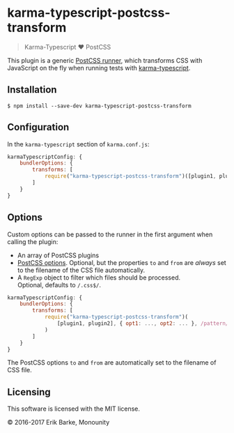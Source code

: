 # karma-typescript-postcss-transform

> Karma-Typescript :heart: PostCSS

This plugin is a generic [PostCSS runner](http://postcss.org/), which transforms CSS with JavaScript on the fly when running tests with [karma-typescript](https://github.com/monounity/karma-typescript).

## Installation

```
$ npm install --save-dev karma-typescript-postcss-transform
```

## Configuration

In the `karma-typescript` section of `karma.conf.js`:

```javascript
karmaTypescriptConfig: {
    bundlerOptions: {
        transforms: [
            require("karma-typescript-postcss-transform")([plugin1, plugin2])
        ]
    }
}
```

## Options

Custom options can be passed to the runner in the first argument when calling the plugin:

- An array of PostCSS plugins
- [PostCSS options](https://github.com/postcss/postcss). Optional, but the properties `to`
  and `from` are _always_ set to the filename of the CSS file automatically.
- A `RegExp` object to filter which files should be processed.<br/>
  Optional, defaults to `/.css$/`.

```javascript
karmaTypescriptConfig: {
    bundlerOptions: {
        transforms: [
            require("karma-typescript-postcss-transform")(
                [plugin1, plugin2], { opt1: ..., opt2: ... }, /pattern/
            )
        ]
    }
}
```

The PostCSS options `to` and `from` are automatically set to the filename of CSS file.

## Licensing

This software is licensed with the MIT license.

© 2016-2017 Erik Barke, Monounity
